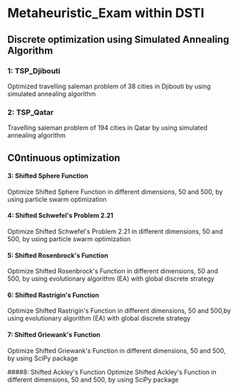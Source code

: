 # Metaheuristic_Exam within DSTI
 

## Discrete optimization using Simulated Annealing Algorithm
### 1: TSP_Djibouti
Optimized travelling saleman problem of 38 cities in Djibouti by using simulated annealing algorithm

### 2: TSP_Qatar
Travelling saleman problem of 194 cities in Qatar by using simulated annealing algorithm

## C0ntinuous optimization
#### 3: Shifted Sphere Function
Optimize Shifted Sphere Function in different dimensions, 50 and 500, by using particle swarm optimization

#### 4: Shifted Schwefel's Problem 2.21
Optimize Shifted Schwefel's Problem 2.21 in different dimensions, 50 and 500, by using particle swarm optimization

#### 5: Shifted Rosenbrock's Function
Optimize Shifted Rosenbrock's Function in different dimensions, 50 and 500, by using evolutionary algorithm (EA) with global discrete strategy

#### 6: Shifted Rastrigin's Function
Optimize Shifted Rastrigin's Function in different dimensions, 50 and 500,by using evolutionary algorithm (EA) with global discrete strategy

#### 7: Shifted Griewank's Function
Optimize Shifted Griewank's Function in different dimensions, 50 and 500, by using SciPy package

####8: Shifted Ackley's Function
Optimize Shifted Ackley's Function in different dimensions, 50 and 500, by using SciPy package
